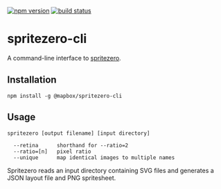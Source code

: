 [![npm version](https://badge.fury.io/js/%40mapbox%2Fspritezero-cli.svg)](https://badge.fury.io/js/%40mapbox%2Fspritezero-cli)
[![build status](https://secure.travis-ci.org/mapbox/spritezero-cli.svg?branch=master)](http://travis-ci.org/mapbox/spritezero-cli)

# spritezero-cli

A command-line interface to [spritezero](https://github.com/mapbox/spritezero).

## Installation

    npm install -g @mapbox/spritezero-cli

## Usage

    spritezero [output filename] [input directory]

      --retina      shorthand for --ratio=2
      --ratio=[n]   pixel ratio
      --unique      map identical images to multiple names

Spritezero reads an input directory containing SVG files and generates a JSON
layout file and PNG spritesheet.
